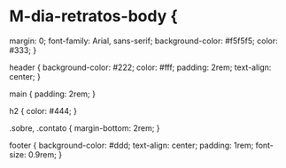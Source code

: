 # M-dia-retratos-body {
  margin: 0;
  font-family: Arial, sans-serif;
  background-color: #f5f5f5;
  color: #333;
}

header {
  background-color: #222;
  color: #fff;
  padding: 2rem;
  text-align: center;
}

main {
  padding: 2rem;
}

h2 {
  color: #444;
}

.sobre, .contato {
  margin-bottom: 2rem;
}

footer {
  background-color: #ddd;
  text-align: center;
  padding: 1rem;
  font-size: 0.9rem;
}

